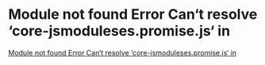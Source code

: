 # Module not found Error Can‘t resolve ‘core-jsmoduleses.promise.js‘ in
[Module not found Error Can‘t resolve ‘core-jsmoduleses.promise.js‘ in](https://aiwithcloud.com/2022/09/15/module_not_found_error_cant_resolve_core_jsmoduleses-promise-js_in/)